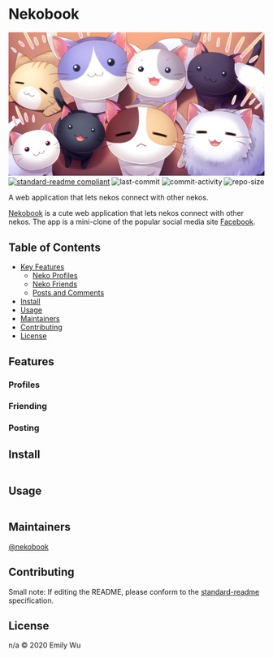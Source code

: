 # Nekobook

[![banner](read_me/anime_cats.jpg)](https://nekobook.herokuapp.com/)
[![standard-readme compliant](https://img.shields.io/badge/standard--readme-OK-green.svg)](https://github.com/RichardLitt/standard-readme)
![last-commit](https://img.shields.io/github/last-commit/emikyu/nekobook)
![commit-activity](https://img.shields.io/github/commit-activity/m/emikyu/nekobook)
![repo-size](https://img.shields.io/github/repo-size/emikyu/nekobook)

A web application that lets nekos connect with other nekos.

[Nekobook](https://nekobook.herokuapp.com) is a cute web application that lets nekos connect with other nekos. The app is a mini-clone of the popular social media site [Facebook](https://facebook.com).

## Table of Contents

- [Key Features](#features)
    - [Neko Profiles](#profiles)
    - [Neko Friends](#friending)
    - [Posts and Comments](#posting)
- [Install](#install)
- [Usage](#usage)
- [Maintainers](#maintainers)
- [Contributing](#contributing)
- [License](#license)

## Features

### Profiles

### Friending

### Posting

## Install

```
```

## Usage

```
```

## Maintainers

[@nekobook](https://github.com/nekobook)

## Contributing



Small note: If editing the README, please conform to the [standard-readme](https://github.com/RichardLitt/standard-readme) specification.

## License

n/a © 2020 Emily Wu
